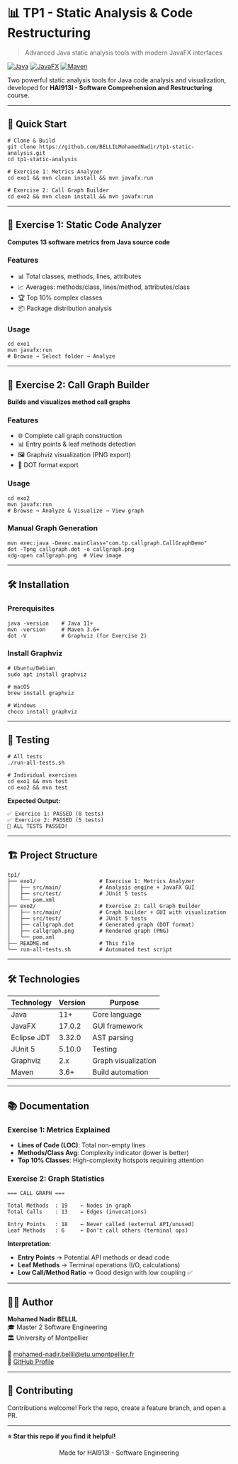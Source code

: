 # 📊 TP1 - Static Analysis & Code Restructuring

> Advanced Java static analysis tools with modern JavaFX interfaces

[![Java](https://img.shields.io/badge/Java-11+-orange.svg)](https://www.oracle.com/java/)
[![JavaFX](https://img.shields.io/badge/JavaFX-17-blue.svg)](https://openjfx.io/)
[![Maven](https://img.shields.io/badge/Maven-3.6+-red.svg)](https://maven.apache.org/)

Two powerful static analysis tools for Java code analysis and visualization, developed for **HAI913I - Software Comprehension and Restructuring** course.

---

## 🚀 Quick Start

```
# Clone & Build
git clone https://github.com/BELLILMohamedNadir/tp1-static-analysis.git
cd tp1-static-analysis

# Exercise 1: Metrics Analyzer
cd exo1 && mvn clean install && mvn javafx:run

# Exercise 2: Call Graph Builder
cd exo2 && mvn clean install && mvn javafx:run
```

---

## 📝 Exercise 1: Static Code Analyzer

**Computes 13 software metrics from Java source code**

### Features
- 📊 Total classes, methods, lines, attributes
- 📈 Averages: methods/class, lines/method, attributes/class
- 🏆 Top 10% complex classes
- 📦 Package distribution analysis

### Usage
```
cd exo1
mvn javafx:run
# Browse → Select folder → Analyze
```

---

## 🔗 Exercise 2: Call Graph Builder

**Builds and visualizes method call graphs**

### Features
- 🌐 Complete call graph construction
- 📊 Entry points & leaf methods detection
- 🖼️ Graphviz visualization (PNG export)
- 📄 DOT format export

### Usage
```
cd exo2
mvn javafx:run
# Browse → Analyze & Visualize → View graph
```

### Manual Graph Generation
```
mvn exec:java -Dexec.mainClass="com.tp.callgraph.CallGraphDemo"
dot -Tpng callgraph.dot -o callgraph.png
xdg-open callgraph.png  # View image
```

---

## 🛠️ Installation

### Prerequisites
```
java -version    # Java 11+
mvn -version     # Maven 3.6+
dot -V           # Graphviz (for Exercise 2)
```

### Install Graphviz
```
# Ubuntu/Debian
sudo apt install graphviz

# macOS
brew install graphviz

# Windows
choco install graphviz
```

---

## 🧪 Testing

```
# All tests
./run-all-tests.sh

# Individual exercises
cd exo1 && mvn test
cd exo2 && mvn test
```

**Expected Output:**
```
✅ Exercice 1: PASSED (8 tests)
✅ Exercice 2: PASSED (5 tests)
🎉 ALL TESTS PASSED!
```

---

## 🏗️ Project Structure

```
tp1/
├── exo1/                    # Exercise 1: Metrics Analyzer
│   ├── src/main/            # Analysis engine + JavaFX GUI
│   ├── src/test/            # JUnit 5 tests
│   └── pom.xml
├── exo2/                    # Exercise 2: Call Graph Builder
│   ├── src/main/            # Graph builder + GUI with visualization
│   ├── src/test/            # JUnit 5 tests
│   ├── callgraph.dot        # Generated graph (DOT format)
│   ├── callgraph.png        # Rendered graph (PNG)
│   └── pom.xml
├── README.md                # This file
└── run-all-tests.sh         # Automated test script
```

---

## 🛠️ Technologies

| Technology | Version | Purpose |
|------------|---------|---------|
| Java | 11+ | Core language |
| JavaFX | 17.0.2 | GUI framework |
| Eclipse JDT | 3.32.0 | AST parsing |
| JUnit 5 | 5.10.0 | Testing |
| Graphviz | 2.x | Graph visualization |
| Maven | 3.6+ | Build automation |

---

## 📚 Documentation

### Exercise 1: Metrics Explained

- **Lines of Code (LOC)**: Total non-empty lines
- **Methods/Class Avg**: Complexity indicator (lower is better)
- **Top 10% Classes**: High-complexity hotspots requiring attention

### Exercise 2: Graph Statistics

```
=== CALL GRAPH ===

Total Methods  : 19    ← Nodes in graph
Total Calls    : 13    ← Edges (invocations)

Entry Points   : 18    ← Never called (external API/unused)
Leaf Methods   : 6     ← Don't call others (terminal ops)
```

**Interpretation:**
- **Entry Points** → Potential API methods or dead code
- **Leaf Methods** → Terminal operations (I/O, calculations)
- **Low Call/Method Ratio** → Good design with low coupling ✅

---

## 👨‍💻 Author

**Mohamed Nadir BELLIL**  
🎓 Master 2 Software Engineering  
🏛️ University of Montpellier

📧 [mohamed-nadir.bellil@etu.umontpellier.fr](mailto:mohamed-nadir.bellil@etu.umontpellier.fr)  
🔗 [GitHub Profile](https://github.com/BELLILMohamedNadir)

---

## 🤝 Contributing

Contributions welcome! Fork the repo, create a feature branch, and open a PR.

---

**⭐ Star this repo if you find it helpful!**

<p align="center">Made for HAI913I - Software Engineering</p>

